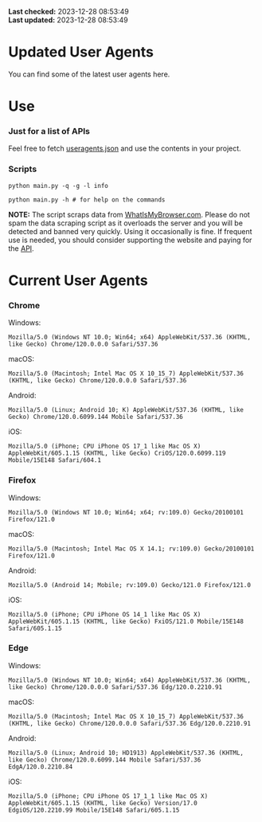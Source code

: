 **Last checked:** 2023-12-28 08:53:49  
**Last updated:** 2023-12-28 08:53:49  

# Updated User Agents
You can find some of the latest user agents here.

# Use

### Just for a list of APIs

Feel free to fetch [useragents.json](https://raw.githubusercontent.com/tmxkn1/UpdatedUserAgents/master/useragents.json) and use the contents in your project.

### Scripts

```
python main.py -q -g -l info

python main.py -h # for help on the commands
```
**NOTE:** The script scraps data from [WhatIsMyBrowser.com](https://www.whatismybrowser.com). Please do not spam the data scraping script as it overloads the server and you will be detected and banned very quickly. Using it occasionally is fine. If frequent use is needed, you should consider supporting the website and paying for the [API](https://developers.whatismybrowser.com/api/).

# Current User Agents
### Chrome

Windows:
```
Mozilla/5.0 (Windows NT 10.0; Win64; x64) AppleWebKit/537.36 (KHTML, like Gecko) Chrome/120.0.0.0 Safari/537.36
```

macOS:
```
Mozilla/5.0 (Macintosh; Intel Mac OS X 10_15_7) AppleWebKit/537.36 (KHTML, like Gecko) Chrome/120.0.0.0 Safari/537.36
```

Android:
```
Mozilla/5.0 (Linux; Android 10; K) AppleWebKit/537.36 (KHTML, like Gecko) Chrome/120.0.6099.144 Mobile Safari/537.36
```

iOS:
```
Mozilla/5.0 (iPhone; CPU iPhone OS 17_1 like Mac OS X) AppleWebKit/605.1.15 (KHTML, like Gecko) CriOS/120.0.6099.119 Mobile/15E148 Safari/604.1
```

### Firefox

Windows:
```
Mozilla/5.0 (Windows NT 10.0; Win64; x64; rv:109.0) Gecko/20100101 Firefox/121.0
```

macOS:
```
Mozilla/5.0 (Macintosh; Intel Mac OS X 14.1; rv:109.0) Gecko/20100101 Firefox/121.0
```

Android:
```
Mozilla/5.0 (Android 14; Mobile; rv:109.0) Gecko/121.0 Firefox/121.0
```

iOS:
```
Mozilla/5.0 (iPhone; CPU iPhone OS 14_1 like Mac OS X) AppleWebKit/605.1.15 (KHTML, like Gecko) FxiOS/121.0 Mobile/15E148 Safari/605.1.15
```

###  Edge

Windows:
```
Mozilla/5.0 (Windows NT 10.0; Win64; x64) AppleWebKit/537.36 (KHTML, like Gecko) Chrome/120.0.0.0 Safari/537.36 Edg/120.0.2210.91
```

macOS:
```
Mozilla/5.0 (Macintosh; Intel Mac OS X 10_15_7) AppleWebKit/537.36 (KHTML, like Gecko) Chrome/120.0.0.0 Safari/537.36 Edg/120.0.2210.91
```

Android:
```
Mozilla/5.0 (Linux; Android 10; HD1913) AppleWebKit/537.36 (KHTML, like Gecko) Chrome/120.0.6099.144 Mobile Safari/537.36 EdgA/120.0.2210.84
```

iOS:
```
Mozilla/5.0 (iPhone; CPU iPhone OS 17_1_1 like Mac OS X) AppleWebKit/605.1.15 (KHTML, like Gecko) Version/17.0 EdgiOS/120.2210.99 Mobile/15E148 Safari/605.1.15
```
